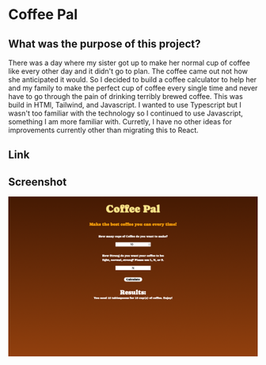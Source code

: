 # Coffee Pal

## What was the purpose of this project?
There was a day where my sister got up to make her normal cup of coffee like every other day and it didn't go to plan. The coffee came out not how she anticipated it would. So I decided to build a coffee calculator to help her and my family to make the perfect cup of coffee every single time and never have to go through the pain of drinking terribly brewed coffee. This was build in HTMl, Tailwind, and Javascript. I wanted to use Typescript but I wasn't too familiar with the technology so I continued to use Javascript, something I am more familiar with. Curretly, I have no other ideas for improvements currently other than migrating this to React.

## Link


## Screenshot 
![Coffee Pal](/images/Screenshot%202023-06-25%20at%2012.21.27%20AM.png)